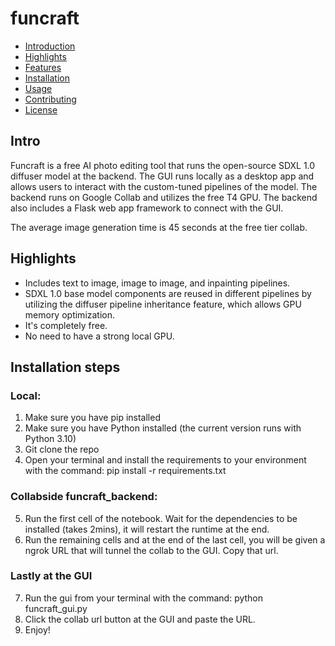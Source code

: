 # funcraft

- [Introduction](#introduction)
- [Highlights](#highlights)
- [Features](#features)
- [Installation](#installation)
- [Usage](#usage)
- [Contributing](#contributing)
- [License](#license)

## Intro
Funcraft is a free AI photo editing tool that runs the open-source SDXL 1.0 diffuser model at the backend. The GUI runs locally as a desktop app and allows users to interact with the custom-tuned pipelines of the model. The backend runs on Google Collab and utilizes the free T4 GPU. The backend also includes a Flask web app framework to connect with the GUI.

The average image generation time is 45 seconds at the free tier collab.

## Highlights
- Includes text to image, image to image, and inpainting pipelines.
- SDXL 1.0 base model components are reused in different pipelines by utilizing the diffuser pipeline inheritance feature, which allows GPU memory optimization.
- It's completely free.
- No need to have a strong local GPU.
  
## Installation steps
### Local:
1. Make sure you have pip installed
2. Make sure you have Python installed (the current version runs with Python 3.10)
3. Git clone the repo
4. Open your terminal and install the requirements to your environment with the command: pip install -r requirements.txt 

### Collabside funcraft_backend:
5. Run the first cell of the notebook. Wait for the dependencies to be installed (takes 2mins), it will restart the runtime at the end.
6. Run the remaining cells and at the end of the last cell, you will be given a ngrok URL that will tunnel the collab to the GUI. Copy that url.

### Lastly at the GUI 
7. Run the gui from your terminal with the command: python funcraft_gui.py
8. Click the collab url button at the GUI and paste the URL.
9. Enjoy!


